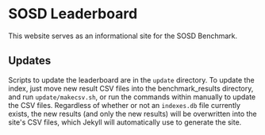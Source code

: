 # SOSD Leaderboard
This website serves as an informational site for the SOSD Benchmark.

## Updates
Scripts to update the leaderboard are in the `update` directory. To update the index, just move new result CSV files into the
benchmark_results directory, and run `update/makecsv.sh`, or run the commands within manually to update the CSV files. Regardless of whether or not an `indexes.db` file currently exists, the new results (and only the new results) will be overwritten into the site's CSV files, which Jekyll will automatically use to generate the site.
